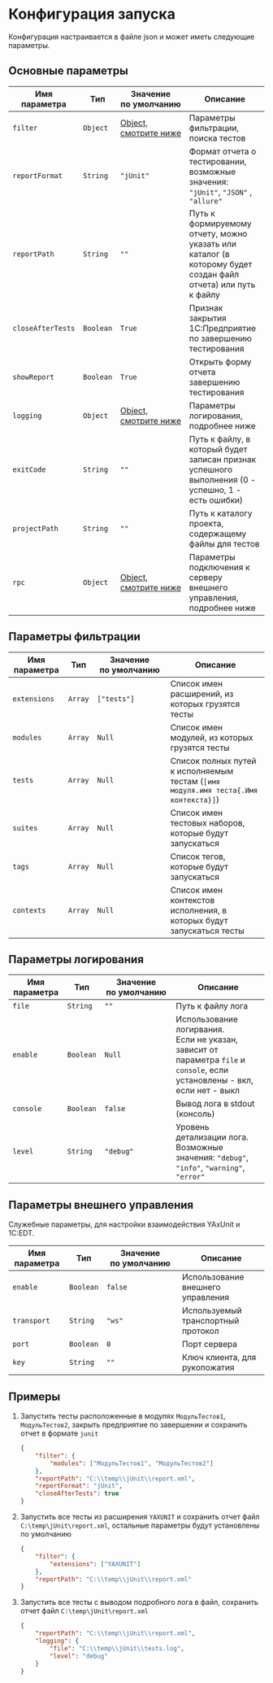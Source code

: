 # Конфигурация запуска

Конфигурация настраивается в файле json и может иметь следующие параметры.

## Основные параметры

| Имя параметра     | Тип       | Значение по умолчанию                                   | Описание                                                                                                     |
|-------------------|-----------|---------------------------------------------------------|--------------------------------------------------------------------------------------------------------------|
| `filter`          | `Object`  | [Object, смотрите ниже](#параметры-фильтрации)          | Параметры фильтрации, поиска тестов                                                                          |
| `reportFormat`    | `String`  | `"jUnit"`                                               | Формат отчета о тестировании, возможные значения: `"jUnit"`, `"JSON"` , `"allure"`                           |
| `reportPath`      | `String`  | `""`                                                    | Путь к формируемому отчету, можно указать или каталог (в которому будет создан файл отчета) или путь к файлу |
| `closeAfterTests` | `Boolean` | `True`                                                  | Признак закрытия 1С:Предприятие по завершению тестирования                                                   |
| `showReport`      | `Boolean` | `True`                                                  | Открыть форму отчета завершению тестирования                                                                 |
| `logging`         | `Object`  | [Object, смотрите ниже](#параметры-логирования)         | Параметры логирования, подробнее ниже                                                                        |
| `exitCode`        | `String`  | `""`                                                    | Путь к файлу, в который будет записан признак успешного выполнения (0 - успешно, 1 - есть ошибки)            |
| `projectPath`     | `String`  | `""`                                                    | Путь к каталогу проекта, содержащему файлы для тестов                                                        |
| `rpc`             | `Object`  | [Object, смотрите ниже](#параметры-внешнего-управления) | Параметры подключения к серверу внешнего управления, подробнее ниже                                          |

## Параметры фильтрации

| Имя параметра | Тип     | Значение по умолчанию | Описание                                                                            |
|---------------|---------|-----------------------|-------------------------------------------------------------------------------------|
| `extensions`  | `Array` | `["tests"]`           | Список имен расширений, из которых грузятся тесты                                   |
| `modules`     | `Array` | `Null`                | Список имен модулей, из которых грузятся тесты                                      |
| `tests`       | `Array` | `Null`                | Список полных путей к исполняемым тестам (`[имя модуля.имя теста{.Имя контекста}]`) |
| `suites`      | `Array` | `Null`                | Список имен тестовых наборов, которые будут запускаться                             |
| `tags`        | `Array` | `Null`                | Список тегов, которые будут запускаться                                             |
| `contexts`    | `Array` | `Null`                | Список имен контекстов исполнения, в которых будут запускаться тесты                |

## Параметры логирования

| Имя параметра | Тип       | Значение по умолчанию | Описание                                                                                                                       |
|---------------|-----------|-----------------------|--------------------------------------------------------------------------------------------------------------------------------|
| `file`        | `String`  | `""`                  | Путь к файлу лога                                                                                                              |
| `enable`      | `Boolean` | `Null`                | Использование логирвания.<br/>Если не указан, зависит от параметра `file` и `console`, если установлены - вкл, если нет - выкл |
| `console`     | `Boolean` | `false`               | Вывод лога в stdout (консоль)                                                                                                  |
| `level`       | `String`  | `"debug"`             | Уровень детализации лога. Возможные значения: `"debug"`, `"info"`, `"warning"`, `"error"`                                      |

## Параметры внешнего управления

Служебные параметры, для настройки взаимодействия YAxUnit и 1С:EDT.

| Имя параметра | Тип       | Значение по умолчанию | Описание                           |
|---------------|-----------|-----------------------|------------------------------------|
| `enable`      | `Boolean` | `false`               | Использование внешнего управления  |
| `transport`   | `String`  | `"ws"`                | Используемый транспортный протокол |
| `port`        | `Boolean` | `0`                   | Порт сервера                       |
| `key`         | `String`  | `""`                  | Ключ клиента, для рукопожатия      |

## Примеры

1. Запустить тесты расположенные в модулях `МодульТестов1`, `МодульТестов2`, закрыть предприятие по завершении и сохранить отчет в формате `junit`

    ```JSON
    {
        "filter": {
            "modules": ["МодульТестов1", "МодульТестов2"]
        },
        "reportPath": "C:\\temp\\jUnit\\report.xml",
        "reportFormat": "jUnit",
        "closeAfterTests": true
    }
    ```

2. Запустить все тесты из расширения `YAXUNIT` и сохранить отчет файл `C:\temp\jUnit\report.xml`, остальные параметры будут установлены по умолчанию

    ```JSON
    {
        "filter": {
            "extensions": ["YAXUNIT"]
        },
        "reportPath": "C:\\temp\\jUnit\\report.xml"
    }
    ```

3. Запустить все тесты с выводом подробного лога в файл, сохранить отчет файл `C:\temp\jUnit\report.xml`

    ```JSON
    {
        "reportPath": "C:\\temp\\jUnit\\report.xml",
        "logging": {
            "file": "C:\\temp\\jUnit\\tests.log",
            "level": "debug"
        }
    }
    ```

